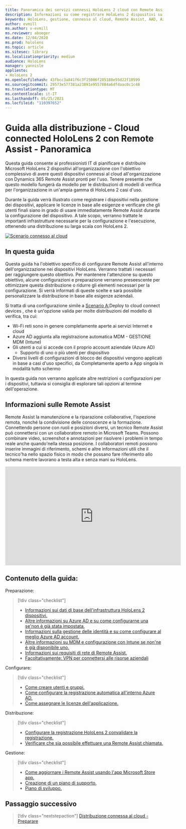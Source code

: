 ```yaml
---
title: Panoramica dei servizi connessi HoloLens 2 cloud con Remote Assist
description: Informazioni su come registrare HoloLens 2 dispositivi su una rete connessa al cloud usando Dynamics 365 Remote Assist.
keywords: HoloLens, gestione, connessa al cloud, Remote Assist, AAD, Azure AD, MDM, gestione dei dispositivi mobili
author: evmill
ms.author: v-evmill
ms.reviewer: aboeger
ms.date: 12/04/2020
ms.prod: hololens
ms.topic: article
ms.sitesec: library
ms.localizationpriority: medium
audience: HoloLens
manager: yannisle
appliesto:
- HoloLens 2
ms.openlocfilehash: 43fbcc3a841f6c3f15006f285188e55d22f10599
ms.sourcegitcommit: 29573e577381a23891e9557884a6dfdaac0c1c48
ms.translationtype: MT
ms.contentlocale: it-IT
ms.lasthandoff: 05/25/2021
ms.locfileid: "110397652"
---
```

# <a name="deployment-guide--cloud-connected-hololens-2-with-remote-assist--overview"></a>Guida alla distribuzione - Cloud connected HoloLens 2 con Remote Assist - Panoramica

Questa guida consente ai professionisti IT di pianificare e distribuire Microsoft HoloLens 2 dispositivi all'organizzazione con l'obiettivo complessivo di avere questi dispositivi connessi al cloud all'organizzazione con Dynamics 365 Remote Assist pronti per l'uso. Tenere presente che questo modello fungerà da modello per le distribuzioni di modelli di verifica per l'organizzazione in un'ampia gamma di HoloLens 2 casi d'uso.

Durante la guida verrà illustrato come registrare i dispositivi nella gestione dei dispositivi, applicare le licenze in base alle esigenze e verificare che gli utenti finali siano in grado di usare immediatamente Remote Assist durante la configurazione del dispositivo. A tale scopo, verranno trattate le importanti infrastrutture necessarie per la configurazione e l'esecuzione, ottenendo una distribuzione su larga scala con HoloLens 2.

[![Scenario connesso al cloud ](./images/deployment-guides-revised-scenario-a.png)](./images/deployment-guides-revised-scenario-a.png#lightbox)
## <a name="in-this-guide"></a>In questa guida

Questa guida ha l'obiettivo specifico di configurare Remote Assist all'interno dell'organizzazione nei dispositivi HoloLens. Verranno trattati i necessari per raggiungere questo obiettivo. Per mantenere l'attenzione su questo obiettivo, alcune configurazioni e preparazione verranno preseescente per ottimizzare questa distribuzione o ridurre gli elementi necessari per la configurazione. Si verrà informati di queste scelte e sarà possibile personalizzare la distribuzione in base alle esigenze aziendali.

Si tratta di una configurazione simile a [Scenario A:](https://docs.microsoft.com/hololens/common-scenarios#scenario-a)Deploy to cloud connect devices , che è un'opzione valida per molte distribuzioni del modello di verifica, tra cui:

- Wi-Fi reti sono in genere completamente aperte ai servizi Internet e cloud
- Azure AD aggiunta alla registrazione automatica MDM - GESTIONE MDM (Intune)
- Gli utenti a cui si accede con il proprio account aziendale (Azure AD)
  - Supporto di uno o più utenti per dispositivo
- Diversi livelli di configurazioni di blocco dei dispositivi vengono applicati in base a casi d'uso specifici, da Completamente aperto a App singola in modalità tutto schermo



In questa guida non verranno applicate altre restrizioni o configurazioni per i dispositivi, tuttavia si consiglia di esplorare tali opzioni al termine dell'operazione.

## <a name="learn-about-remote-assist"></a>Informazioni sulle Remote Assist

Remote Assist la manutenzione e la riparazione collaborative, l'ispezione remota, nonché la condivisione delle conoscenze e la formazione. Connettendo persone con ruoli e posizioni diversi, un tecnico Remote Assist può connettersi con un collaboratore remoto in Microsoft Teams. Possono combinare video, screenshot e annotazioni per risolvere i problemi in tempo reale anche quando&#39;nella stessa posizione. I collaboratori remoti possono inserire immagini di riferimento, schemi e altre informazioni utili che il tecnico&#39;ha nello spazio fisico in modo che possano fare riferimento allo schema mentre lavorano a testa alta e senza mani su HoloLens.

<iframe width="560" height="315" src="https://www.youtube.com/embed/d3YT8j0yYl0" frameborder="0" allow="accelerometer; autoplay; clipboard-write; encrypted-media; gyroscope; picture-in-picture" allowfullscreen></iframe>

## <a name="in-this-guide-you-will"></a>Contenuto della guida:

Preparazione:

> [!div class="checklist"]
> - [Informazioni sui dati di base dell'infrastruttura HoloLens 2 dispositivi.](hololens2-cloud-connected-prepare.md#infrastructure-essentials)
> - [Altre informazioni su Azure AD e su come configurarne una se&#39;non è già stata impostata.](hololens2-cloud-connected-prepare.md#azure-active-directory)
> - [Informazioni sulla gestione delle identità e su come configurare al meglio Azure AD account.](hololens2-cloud-connected-prepare.md#identity-management)
> - [Altre informazioni su MDM e configurazione con Intune se non&#39;ne è già disponibile uno.](hololens2-cloud-connected-prepare.md#mobile-device-management)
> - [Informazioni sui requisiti di rete di Remote Assist.](hololens2-cloud-connected-prepare.md#network)
> - [Facoltativamente: VPN per connettersi alle risorse aziendali](/hololens2-cloud-connected-prepare.md#optional-connect-your-hololens-to-vpn)

Configurare:

> [!div class="checklist"]
> - [Come creare utenti e gruppi.](hololens2-cloud-connected-configure.md#azure-users-and-groups)
> - [Come configurare la registrazione automatica all'interno Azure AD.](hololens2-cloud-connected-configure.md#auto-enrollment-on-hololens-2)
> - [Come assegnare le licenze dell'applicazione.](hololens2-cloud-connected-configure.md#application-licenses)

Distribuzione:

> [!div class="checklist"]
> - [Configurare la registrazione HoloLens 2 convalidare la registrazione.](hololens2-cloud-connected-deploy.md#enrollment-validation)
> - [Verificare che sia possibile effettuare una Remote Assist chiamata.](hololens2-cloud-connected-deploy.md#remote-assist-call-validation)

Gestione:

> [!div class="checklist"]
> - [Come aggiornare i Remote Assist usando l'app Microsoft Store app.](hololens2-cloud-connected-maintain.md#updates)
> - [Creazione di un piano di supporto.](hololens2-cloud-connected-maintain.md#support-plan)
> - [Piano di sviluppo.](hololens2-cloud-connected-maintain.md#development-plan)

## <a name="next-step"></a>Passaggio successivo

> [!div class="nextstepaction"]
> [Distribuzione connessa al cloud - Preparare](hololens2-cloud-connected-prepare.md)

